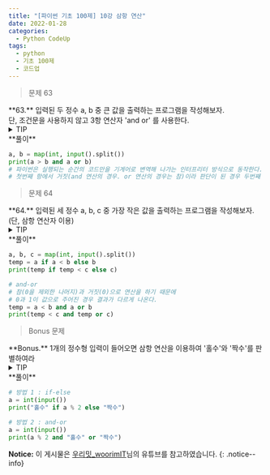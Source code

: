 ```yaml
---
title: "[파이썬 기초 100제] 10강 삼항 연산"
date: 2022-01-28
categories:
  - Python CodeUp
tags:
  - python
  - 기초 100제
  - 코드업
---
```


> 문제 63

<div class="notice--success" markdown="1">
**63.**   
입력된 두 정수 a, b 중 큰 값을 출력하는 프로그램을 작성해보자.<br>
단, 조건문을 사용하지 않고 3항 연산자 'and or' 를 사용한다.
</div>

<details>
<summary>TIP</summary>
<div markdown="1">

파이썬에서의 3항(세 개의 요소로 이루어지는) 연산자는 다른 언어와 사용 방식이 다소 다르다.
타 언어 : "조건식 ? (참일 때의 값) : (거짓일 때의 값)”

파이썬에서의 3항(ternary) 연산자는 "조건식 and (참일 때의 값) or (거짓일 때의 값)” 의 형태로 사용하는 연산자이다.
조건식의 계산 결과가 참인 경우에는 'and' 오른쪽의 값 또는 식으로 바뀌고,
거짓인 경우에는 'or' 오른쪽의 값 또는 식으로 바뀐다.
이것이 가능한 이유는 파이썬이 인터프리터 방식으로 동작하기 때문이다.

**인터프리터**
파이썬은 스크립트 언어이며, 스크립트 언어는 대부분 인터프리터 방식으로 동작한다.
인터프리터는 컴파일러와 대조되는 의미이기에 컴파일과 함께 설명이 필요하다.

컴파일은 소스 코드를 처음부터 끝까지 모두 기게어로 번역한 후에 실행 파일을 만들고, 그것을 컴퓨터가 실행하는 방식이기 때문에 실행속도가 비교적 빠르다.
인터프리트는 소스 코드를 처음부터 끝까지 전체 번역을 하는 것이 아니라, 실행되는 즉시 그 순간의 코드만을 기계어로 번역해 나아간다. 
따라서 모든 소스 코드를 통으로 번역하는 컴파일에 비해 생산 속도는 빠르나, 모두 번역되기까지의 시간이 비교적 오래 걸리므로 실행 속도가 느린 것이다.

이러한 인터프리트(Interpret)를 실행하는 프로그램을 인터프리터라고 부르나, 실생활에서는 그다지 차이를 두고 얘기하진 않는다.
by. 우리밋

</div>
</details>

<div class="notice" markdown="1">
**풀이**

```python
a, b = map(int, input().split())
print(a > b and a or b)
# 파이썬은 실행되는 순간의 코드만을 기계어로 변역해 나가는 인터프리터 방식으로 동작한다.
# 첫번째 항에서 거짓(and 연산의 경우. or 연산의 경우는 참)이라 판단이 된 경우 두번째 항을 무시하게 되는 특성을 이용한 연산이다.
```
</div>

> 문제 64

<div class="notice--success" markdown="1">
**64.**   
입력된 세 정수 a, b, c 중 가장 작은 값을 출력하는 프로그램을 작성해보자. (단, 삼항 연산자 이용)
</div>

<details>
<summary>TIP</summary>
<div markdown="1">

파이썬에서는 논리연산을 이용한 삼항 연산자 외에 if-else를 이용한 삼항 연산도 제공한다. 이러한 이유는 논리연산을 이용한 삼항연산 때 발생할 수 있는 오류가 있기 때문이다.
3항 논리 연산의 오류 : 5==5 and 5-5 or 5+5 >> 10
위 연산에서는 5==5가 참이기 때문에 5-5가 실행되어 0이 출력되는 것이 맞다. 그러나 10이 출력된다. 이유는 논리 연산의 특성 때문이다.
위 구문을 크게 따져보면 (True and false) or true 로 표현할 수 있다. 따라서 앞의 (True and false)가 false가 되므로 or 오른쪽에 true 값인 10이 출력된 것이다.
if-else를 이용한 삼항 연산은 "(참일 때의 값) if (조건식) else (거짓일 때의 값)"으로 나타낼 수 있다.
삼항 연산자는 중첩하여 이용할 수 있다.

</div>
</details>

<div class="notice" markdown="1">
**풀이**

```python
a, b, c = map(int, input().split())
temp = a if a < b else b
print(temp if temp < c else c)

# and-or
# 참(0을 제외한 나머지)과 거짓(0)으로 연산을 하기 때문에
# 0과 1이 값으로 주어진 경우 결과가 다르게 나온다.
temp = a < b and a or b
print(temp < c and temp or c)
```
</div>

> Bonus 문제

<div class="notice--success" markdown="1">
**Bonus.**   
1개의 정수형 입력이 들어오면 삼항 연산을 이용하여 '홀수'와 '짝수'를 판별하여라
</div>

<details>
<summary>TIP</summary>
<div markdown="1">

입력이 2로 나눠지면 짝수이고, 그렇지 않으면 홀수임을 이용한다.
파이썬에서의 논리연산인 AND와 OR의 특징을 이용한다. => 파이썬에서는 이러한 연산을 "삼항 연산"으로 정의한다.

입력이 2로 나눠지면 짝수이고, 그렇지 않으면 홀수임을 이용한다.
파이썬에서의 삼항 연산은 if-else로도 구현할 수 있다.

</div>
</details>

<div class="notice" markdown="1">
**풀이**

```python
# 방법 1 : if-else
a = int(input())
print("홀수" if a % 2 else "짝수")

# 방법 2 : and-or
a = int(input())
print(a % 2 and "홀수" or "짝수")
```
</div>

**Notice:** 이 게시물은 [우리밋_woorimIT](https://www.youtube.com/watch?v=7sykajCtgCw&list=PLSK4WsJ8JS4dOszA7Zr8paqI81Mv27tNq&index=2)님의 유튜브를 참고하였습니다.
{: .notice--info}